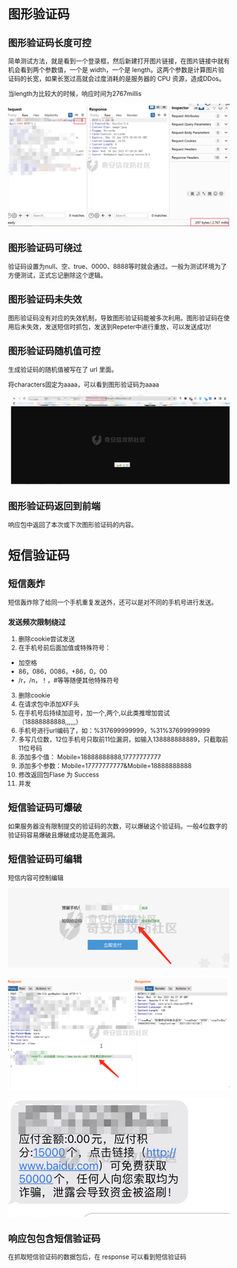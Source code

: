 # 图形验证码

## 图形验证码长度可控

简单测试方法，就是看到一个登录框，然后新建打开图片链接，在图片链接中就有机会看到两个参数值，一个是 width，一个是 length。这两个参数是计算图片验证码的长宽，如果长宽过高就会过度消耗的是服务器的 CPU 资源，造成DDos。

当length为比较大的时候，响应时间为2767millis

![验证码长度](../img/yzm_cd.png)

## 图形验证码可绕过

验证码设置为null、空、true、0000、8888等时就会通过。一般为测试环境为了方便测试，正式忘记删除这个逻辑。

## 图形验证码未失效

图形验证码没有对应的失效机制，导致图形验证码能被多次利用。图形验证码在使用后未失效，发送短信时抓包，发送到Repeter中进行重放，可以发送成功!

## 图形验证码随机值可控

生成验证码的随机值被写在了 url 里面。

将characters固定为aaaa，可以看到图形验证码为aaaa

![随机值](../img/yzm_sjz.png)

## 图形验证码返回到前端

响应包中返回了本次或下次图形验证码的内容。

# 短信验证码

## 短信轰炸

短信轰炸除了给同一个手机重复发送外，还可以是对不同的手机号进行发送。

### 发送频次限制绕过

1. 删除cookie尝试发送  
2. 在手机号前后面加值或特殊符号：

- 加空格
- 86，086，0086，+86，0，00
- /r，/n，！，#等等随便其他特殊符号  

3. 删除cookie
4. 在请求包中添加XFF头
5. 在手机号后持续加逗号，加一个,两个,以此类推增加尝试（18888888888,,,,,,）
6. 手机号进行url编码了，如：%317699999999，%31%37699999999
7. 多写几位数，12位手机号只取前11位漏洞，如输入138888888889，只截取前11位号码
8. 添加多个值： Mobile=18888888888,17777777777
9. 添加多个参数：Mobile=17777777777&Mobile=18888888888
10. 修改返回包Flase 为 Success
11. 并发

## 短信验证码可爆破

如果服务器没有限制提交的验证码的次数，可以爆破这个验证码。一般4位数字的验证码容易爆破且爆破成功是高危漏洞。

## 短信验证码可编辑

短信内容可控制编辑

![短信内容可编辑](../img/yzm_bj.png)

![短信内容可编辑](../img/yzm_bj2.png)

![短信内容可编辑](../img/yzm_bj3.png)

## 响应包包含短信验证码

在抓取短信验证码的数据包后，在 response 可以看到短信验证码

